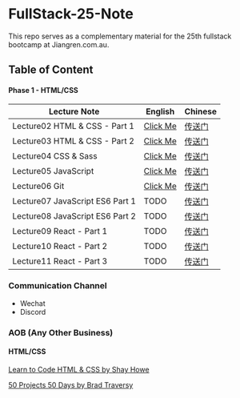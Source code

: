 # FullStack-25-Note

This repo serves as a complementary material for the 25th fullstack bootcamp at Jiangren.com.au.  



## Table of Content

#### Phase 1 - HTML/CSS

| Lecture Note                  | English                                                      | Chinese                                                      |
| ----------------------------- | ------------------------------------------------------------ | ------------------------------------------------------------ |
| Lecture02 HTML & CSS - Part 1 | [Click Me](https://github.com/australiaitgroup/FullStack-25-Note/blob/main/lecture-02-html-css-part-1-en.md) | [传送门](https://github.com/australiaitgroup/FullStack-25-Note/blob/main/lecture-02-html-css-part-1-ch.md) |
| Lecture03 HTML & CSS - Part 2 | [Click Me](https://github.com/australiaitgroup/FullStack-25-Note/blob/main/lecture-03-html-css-part-2-en.md) | [传送门](https://github.com/australiaitgroup/FullStack-25-Note/blob/main/lecture-03-html-css-part-2-ch.md) |
| Lecture04 CSS & Sass          | [Click Me](https://github.com/australiaitgroup/FullStack-25-Note/blob/main/lecture-04-css-sass-en.md) | [传送门](https://github.com/australiaitgroup/FullStack-25-Note/blob/main/lecture-04-CSS-Sass-notes-ch.md)        |                                               
| Lecture05 JavaScript          | [Click Me](https://github.com/australiaitgroup/FullStack-25-Note/blob/main/Lecture-05-JavaScript-en.md) | [传送门](https://github.com/australiaitgroup/FullStack-25-Note/blob/main/lecture-05-JavaScript-Note-ch.md)                                                         |
| Lecture06 Git                 | [Click Me](https://github.com/australiaitgroup/FullStack-25-Note/blob/main/lecture-06-git-en.md) | [传送门](https://github.com/australiaitgroup/FullStack-25-Note/blob/main/lecture-06-git-notes-ch.md)      |
| Lecture07 JavaScript ES6 Part 1 | TODO | [传送门](https://github.com/australiaitgroup/FullStack-25-Note/blob/main/lecture-07-javascript-es6-part1-ch.md)   |   
| Lecture08 JavaScript ES6 Part 2 | TODO| [传送门](https://github.com/australiaitgroup/FullStack-25-Note/blob/main/lecture-08-javascript-es6-part2-ch.md)  |    
| Lecture09 React - Part 1 | TODO | [传送门](https://github.com/australiaitgroup/FullStack-25-Note/blob/main/lecture-09-react-part1-note-ch.md)|
| Lecture10 React - Part 2 | TODO | [传送门](https://github.com/australiaitgroup/FullStack-25-Note/blob/main/lecture-10-react-part2-note-ch.md)|
| Lecture11 React - Part 3 | TODO | [传送门](https://github.com/australiaitgroup/FullStack-25-Note/blob/main/lecture-11-react-part3-note-ch.md)|




### Communication Channel

- Wechat
- Discord



### AOB (Any Other Business)

#### HTML/CSS

[Learn to Code HTML & CSS by Shay Howe](https://learn.shayhowe.com/html-css/)

[50 Projects 50 Days by Brad Traversy](https://github.com/bradtraversy/50projects50days)


